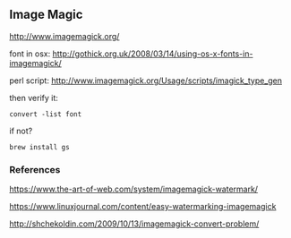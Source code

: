 ## Image Magic 

http://www.imagemagick.org/
 
 font in osx: http://gothick.org.uk/2008/03/14/using-os-x-fonts-in-imagemagick/

 perl script: http://www.imagemagick.org/Usage/scripts/imagick_type_gen

 then verify it:

 ```
 convert -list font
 ```

 if not?

 ```
 brew install gs
 ```




### References

https://www.the-art-of-web.com/system/imagemagick-watermark/

https://www.linuxjournal.com/content/easy-watermarking-imagemagick

http://shchekoldin.com/2009/10/13/imagemagick-convert-problem/ 
